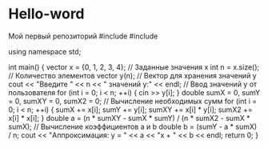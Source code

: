 # Hello-word
Мой первый репозиторий
#include <iostream>
#include <vector>

using namespace std;

int main() 
{
  vector<double> x = {0, 1, 2, 3, 4}; // Заданные значения x
  int n = x.size();   // Количество элементов
  vector<double> y(n); // Вектор для хранения значений y
  cout << "Введите " << n << " значений y:" << endl; // Ввод значений y от пользователя
  for (int i = 0; i < n; ++i) 
  {
    cin >> y[i];
  }
  double sumX = 0, sumY = 0, sumXY = 0, sumX2 = 0; // Вычисление необходимых сумм
  for (int i = 0; i < n; ++i) {
    sumX += x[i];
    sumY += y[i];
    sumXY += x[i] * y[i];
    sumX2 += x[i] * x[i];
  }
  double a = (n * sumXY - sumX * sumY) / (n * sumX2 - sumX * sumX); // Вычисление коэффициентов a и b
  double b = (sumY - a * sumX) / n;
  cout << "Аппроксимация: y = " << a << "x + " << b << endl;
  return 0;
}


